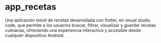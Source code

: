 # app_recetas
Una aplicación móvil de recetas desarrollada con flutter, en visual studio code, que permite a los usuarios buscar, filtrar, visualizar y guardar recetas culinarias, ofreciendo una experiencia interactiva y accesible desde cualquier dispositivo Android.

